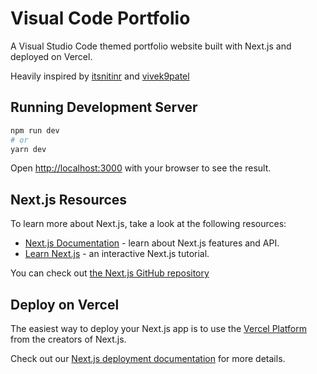 # Visual Code Portfolio

A Visual Studio Code themed portfolio website built with Next.js and deployed on Vercel.

Heavily inspired by [itsnitinr](https://github.com/itsnitinr/vscode-portfolio) and [vivek9patel](https://github.com/vivek9patel/vivek9patel.github.io)

## Running Development Server

```bash
npm run dev
# or
yarn dev
```

Open [http://localhost:3000](http://localhost:3000) with your browser to see the result.

## Next.js Resources

To learn more about Next.js, take a look at the following resources:

- [Next.js Documentation](https://nextjs.org/docs) - learn about Next.js features and API.
- [Learn Next.js](https://nextjs.org/learn) - an interactive Next.js tutorial.

You can check out [the Next.js GitHub repository](https://github.com/vercel/next.js/)

## Deploy on Vercel

The easiest way to deploy your Next.js app is to use the [Vercel Platform](https://vercel.com/new?utm_medium=default-template&filter=next.js&utm_source=create-next-app&utm_campaign=create-next-app-readme) from the creators of Next.js.

Check out our [Next.js deployment documentation](https://nextjs.org/docs/deployment) for more details.
